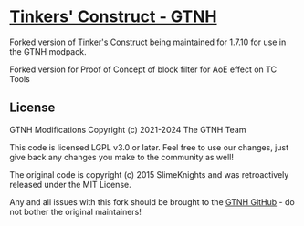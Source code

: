 # [Tinkers' Construct - GTNH](https://github.com/GTNewHorizons/TinkersConstruct)

Forked version of [Tinker's Construct](http://minecraft.curseforge.com/projects/tinkers-construct) being maintained for 1.7.10 for use in the GTNH modpack.

Forked version for Proof of Concept of block filter for AoE effect on TC Tools

## License

GTNH Modifications Copyright (c) 2021-2024 The GTNH Team

This code is licensed LGPL v3.0 or later. Feel free to use our changes, just give back any changes you make to the community as well!

The original code is copyright (c) 2015  SlimeKnights and was retroactively released under the MIT License.

Any and all issues with this fork should be brought to the [GTNH GitHub](https://github.com/GTNewHorizons/GT-New-Horizons-Modpack/issues) - do not bother the original maintainers!
